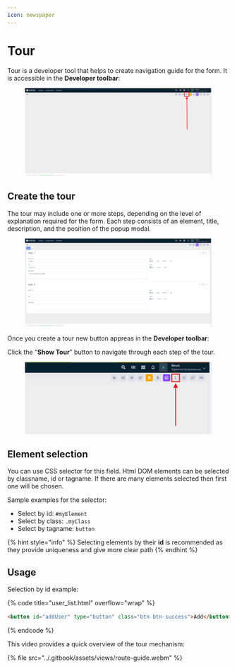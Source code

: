 ```yaml
---
icon: newspaper
---
```


# Tour

Tour is a developer tool that helps to create navigation guide for the form. It is accessible in the **Developer toolbar**:

<figure><img src="../.gitbook/assets/views/tour-create-tour.png" alt=""><figcaption></figcaption></figure>

## Create the tour

The tour may include one or more steps, depending on the level of explanation required for the form. Each step consists of an element, title, description, and the position of the popup modal.

<figure><img src="../.gitbook/assets/views/tour-page.png" alt=""><figcaption></figcaption></figure>

Once you create a tour new button appreas in the **Developer toolbar**:

Click the "**Show Tour**" button to navigate through each step of the tour.

<figure><img src="../.gitbook/assets/views/tour-start-button.png" alt=""><figcaption></figcaption></figure>

## Element selection

You can use CSS selector for this field. Html DOM elements can be selected by classname, id or tagname. If there are many elements selected then first one will be chosen.

Sample examples for the selector:

* Select by id: `#myElement`
* Select by class: `.myClass`&#x20;
* Select by tagname: `button`&#x20;

{% hint style="info" %}
Selecting elements by their **id** is recommended as they provide uniqueness and give more clear path
{% endhint %}

## Usage

Selection by id example:

{% code title="user_list.html" overflow="wrap" %}
```html
<button id="addUser" type="button" class="btn btn-success">Add</button>
```
{% endcode %}

This video provides a quick overview of the tour mechanism:

{% file src="../.gitbook/assets/views/route-guide.webm" %}
